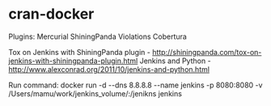# cran-docker

Plugins:
Mercurial
ShiningPanda
Violations
Cobertura

Tox on Jenkins with ShiningPanda plugin - http://shiningpanda.com/tox-on-jenkins-with-shiningpanda-plugin.html
Jenkins and Python - http://www.alexconrad.org/2011/10/jenkins-and-python.html

Run command:
docker run -d --dns 8.8.8.8 --name jenkins -p 8080:8080 -v /Users/mamu/work/jenkins_volume/:/jenikns jenkins

